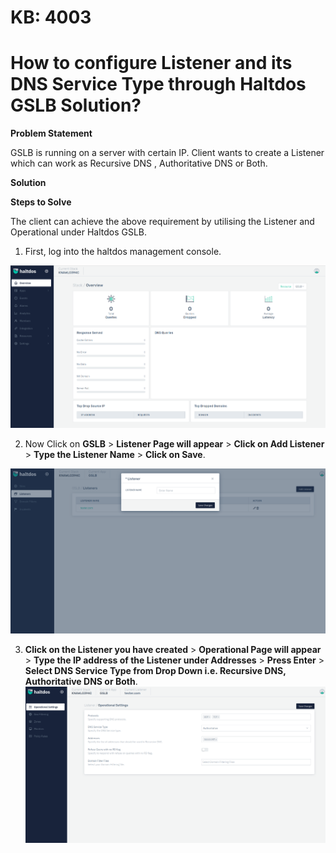 # KB: 4003

# How to configure Listener and its DNS Service Type through Haltdos GSLB Solution?

**Problem Statement**

GSLB is running on a server with certain IP. Client wants to create a Listener which can work as Recursive DNS , Authoritative DNS or Both.

**Solution**

**Steps to Solve**

The client can achieve the above requirement by utilising the Listener and Operational under Haltdos GSLB.

1. First, log into the haltdos management console.

![kb-4003](/img/gslb/kb/v2/overview_kb_4003_1.png)

2. Now Click on **GSLB** > **Listener Page will appear** > **Click on Add Listener** > **Type the Listener Name** > **Click on Save**.

![kb-4003](/img/gslb/kb/v2/listener_kb_4003_2.png)

3. **Click on the Listener you have created** > **Operational Page will appear** > **Type the IP address of the Listener under Addresses** > **Press Enter** > **Select DNS Service Type from Drop Down i.e. Recursive DNS, Authoritative DNS or Both**.
​
![kb-4003](/img/gslb/kb/v2/operational_kb_4003_3.png)
